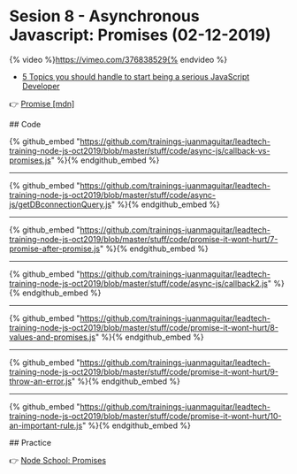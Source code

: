 # Sesion 8 - Asynchronous Javascript: Promises (02-12-2019) 

{% video %}https://vimeo.com/376838529{% endvideo %}

- [5 Topics you should handle to start being a serious JavaScript Developer](https://www.codementor.io/juanmagarrido/5-topics-you-should-handle-to-start-being-a-serious-javascript-developer-j2xw5m628)

👉 [Promise [mdn]](https://developer.mozilla.org/en-US/docs/Web/JavaScript/Reference/Global_Objects/Promise)

## Code 

{% github_embed "https://github.com/trainings-juanmaguitar/leadtech-training-node-js-oct2019/blob/master/stuff/code/async-js/callback-vs-promises.js" %}{% endgithub_embed %}

---

{% github_embed "https://github.com/trainings-juanmaguitar/leadtech-training-node-js-oct2019/blob/master/stuff/code/async-js/getDBconnectionQuery.js" %}{% endgithub_embed %}

---

{% github_embed "https://github.com/trainings-juanmaguitar/leadtech-training-node-js-oct2019/blob/master/stuff/code/promise-it-wont-hurt/7-promise-after-promise.js" %}{% endgithub_embed %}

---

{% github_embed "https://github.com/trainings-juanmaguitar/leadtech-training-node-js-oct2019/blob/master/stuff/code/async-js/callback2.js" %}{% endgithub_embed %}

---

{% github_embed "https://github.com/trainings-juanmaguitar/leadtech-training-node-js-oct2019/blob/master/stuff/code/promise-it-wont-hurt/8-values-and-promises.js" %}{% endgithub_embed %}

---

{% github_embed "https://github.com/trainings-juanmaguitar/leadtech-training-node-js-oct2019/blob/master/stuff/code/promise-it-wont-hurt/9-throw-an-error.js" %}{% endgithub_embed %}

---

{% github_embed "https://github.com/trainings-juanmaguitar/leadtech-training-node-js-oct2019/blob/master/stuff/code/promise-it-wont-hurt/10-an-important-rule.js" %}{% endgithub_embed %}



## Practice

👉 [Node School: Promises](https://github.com/stevekane/promise-it-wont-hurt)
